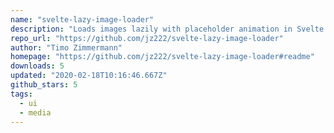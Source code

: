 ```yaml
---
name: "svelte-lazy-image-loader"
description: "Loads images lazily with placeholder animation in Svelte applications."
repo_url: "https://github.com/jz222/svelte-lazy-image-loader"
author: "Timo Zimmermann"
homepage: "https://github.com/jz222/svelte-lazy-image-loader#readme"
downloads: 5
updated: "2020-02-18T10:16:46.667Z"
github_stars: 5
tags: 
  - ui
  - media
---
```


